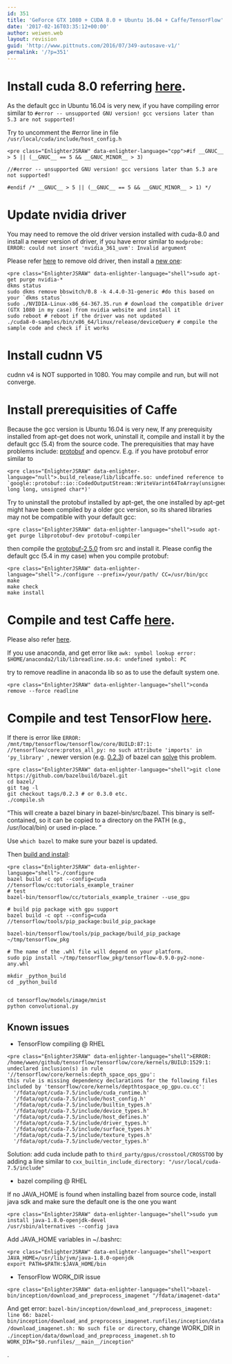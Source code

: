 ```yaml
---
id: 351
title: 'GeForce GTX 1080 + CUDA 8.0 + Ubuntu 16.04 + Caffe/TensorFlow'
date: '2017-02-16T03:35:12+00:00'
author: weiwen.web
layout: revision
guid: 'http://www.pittnuts.com/2016/07/349-autosave-v1/'
permalink: '/?p=351'
---
```


# Install cuda 8.0 referring [here](http://docs.nvidia.com/cuda/cuda-getting-started-guide-for-linux/#axzz4FHQEeR00).

As the default gcc in Ubuntu 16.04 is very new, if you have compiling error similar to `#error -- unsupported GNU version! gcc versions later than 5.3 are not supported!`

Try to uncomment the #error line in file `/usr/local/cuda/include/host_config.h`

```
<pre class="EnlighterJSRAW" data-enlighter-language="cpp">#if __GNUC__ > 5 || (__GNUC__ == 5 && __GNUC_MINOR__ > 3)

//#error -- unsupported GNU version! gcc versions later than 5.3 are not supported!

#endif /* __GNUC__ > 5 || (__GNUC__ == 5 && __GNUC_MINOR__ > 1) */
```

# Update nvidia driver

You may need to remove the old driver version installed with cuda-8.0 and install a newer version of driver, if you have error similar to `modprobe: ERROR: could not insert 'nvidia_361_uvm': Invalid argument`

Please refer [here](https://codeyarns.com/2013/02/07/how-to-fix-nvidia-driver-failure-on-ubuntu/) to remove old driver, then install a [new one](http://www.nvidia.com/Download/index.aspx?lang=en-us):

```
<pre class="EnlighterJSRAW" data-enlighter-language="shell">sudo apt-get purge nvidia-*
dkms status
sudo dkms remove bbswitch/0.8 -k 4.4.0-31-generic #do this based on your `dkms status`
sudo ./NVIDIA-Linux-x86_64-367.35.run # download the compatible driver (GTX 1080 in my case) from nvidia website and install it
sudo reboot # reboot if the driver was not updated
./cuda8-0-samples/bin/x86_64/linux/release/deviceQuery # compile the sample code and check if it works
```

# Install cudnn V5

cudnn v4 is NOT supported in 1080. You may compile and run, but will not converge.

# Install prerequisities of Caffe

Because the gcc version is Ubuntu 16.04 is very new, If any prerequisity installed from apt-get does not work, uninstall it, compile and install it by the default gcc (5.4) from the source code. The prerequisities that may have problems include: [protobuf](https://github.com/BVLC/caffe/issues/3046) and opencv. E.g. if you have protobuf error similar to

```
<pre class="EnlighterJSRAW" data-enlighter-language="null">.build_release/lib/libcaffe.so: undefined reference to `google::protobuf::io::CodedOutputStream::WriteVarint64ToArray(unsigned long long, unsigned char*)'
```

Try to uninstall the protobuf installed by apt-get, the one installed by apt-get might have been compiled by a older gcc version, so its shared libraries may not be compatible with your default gcc:

```
<pre class="EnlighterJSRAW" data-enlighter-language="shell">sudo apt-get purge libprotobuf-dev protobuf-compiler
```

then compile the [protobuf-2.5.0](https://github.com/google/protobuf/tree/v2.5.0) from src and install it. Please config the default gcc (5.4 in my case) when you compile protobuf:

```
<pre class="EnlighterJSRAW" data-enlighter-language="shell">./configure --prefix=/your/path/ CC=/usr/bin/gcc
make
make check
make install
```

#  Compile and test Caffe [here](http://caffe.berkeleyvision.org/installation.html).

Please also refer [here](https://github.com/BVLC/caffe/wiki/Ubuntu-16.04-or-15.10-Installation-Guide).

If you use anaconda, and get error like `awk: symbol lookup error: $HOME/anaconda2/lib/libreadline.so.6: undefined symbol: PC`

try to remove readline in anaconda lib so as to use the default system one.

```
<pre class="EnlighterJSRAW" data-enlighter-language="shell">conda remove --force readline
```

# Compile and test TensorFlow [here](https://www.tensorflow.org/versions/master/get_started/os_setup.html#installing-from-sources).

If there is error like `ERROR: /mnt/tmp/tensorflow/tensorflow/core/BUILD:87:1: //tensorflow/core:protos_all_py: no such attribute 'imports' in 'py_library' `, newer version (e.g. [0.2.3](https://github.com/bazelbuild/bazel/tree/0.2.3)) of bazel can [solve](https://github.com/tensorflow/tensorflow/issues/1452) this problem.

```
<pre class="EnlighterJSRAW" data-enlighter-language="shell">git clone https://github.com/bazelbuild/bazel.git
cd bazel/
git tag -l
git checkout tags/0.2.3 # or 0.3.0 etc.
./compile.sh
```

“This will create a bazel binary in bazel-bin/src/bazel. This binary is self-contained, so it can be copied to a directory on the PATH (e.g., /usr/local/bin) or used in-place. ”

Use `which bazel` to make sure your bazel is updated.

Then [build and install](https://github.com/tensorflow/tensorflow/blob/master/tensorflow/g3doc/get_started/os_setup.md#installing-from-sources):

```
<pre class="EnlighterJSRAW" data-enlighter-language="shell">./configure
bazel build -c opt --config=cuda //tensorflow/cc:tutorials_example_trainer
# test
bazel-bin/tensorflow/cc/tutorials_example_trainer --use_gpu

# build pip package with gpu support
bazel build -c opt --config=cuda //tensorflow/tools/pip_package:build_pip_package

bazel-bin/tensorflow/tools/pip_package/build_pip_package ~/tmp/tensorflow_pkg

# The name of the .whl file will depend on your platform.
sudo pip install ~/tmp/tensorflow_pkg/tensorflow-0.9.0-py2-none-any.whl

mkdir _python_build
cd _python_build


cd tensorflow/models/image/mnist
python convolutional.py
```

## Known issues

- TensorFlow compiling @ RHEL

```
<pre class="EnlighterJSRAW" data-enlighter-language="shell">ERROR: /home/wwen/github/tensorflow/tensorflow/core/kernels/BUILD:1529:1: undeclared inclusion(s) in rule '//tensorflow/core/kernels:depth_space_ops_gpu':
this rule is missing dependency declarations for the following files included by 'tensorflow/core/kernels/depthtospace_op_gpu.cu.cc':
  '/fdata/opt/cuda-7.5/include/cuda_runtime.h'
  '/fdata/opt/cuda-7.5/include/host_config.h'
  '/fdata/opt/cuda-7.5/include/builtin_types.h'
  '/fdata/opt/cuda-7.5/include/device_types.h'
  '/fdata/opt/cuda-7.5/include/host_defines.h'
  '/fdata/opt/cuda-7.5/include/driver_types.h'
  '/fdata/opt/cuda-7.5/include/surface_types.h'
  '/fdata/opt/cuda-7.5/include/texture_types.h'
  '/fdata/opt/cuda-7.5/include/vector_types.h'
```

Solution: add cuda include path to `third_party/gpus/crosstool/CROSSTOO` by adding a line similar to `cxx_builtin_include_directory: "/usr/local/cuda-7.5/include"`

- bazel compiling @ RHEL

If no JAVA\_HOME is found when installing bazel from source code, install java sdk and make sure the default one is the one you want

```
<pre class="EnlighterJSRAW" data-enlighter-language="shell">sudo yum install java-1.8.0-openjdk-devel
/usr/sbin/alternatives --config java
```

Add JAVA\_HOME variables in ~/.bashrc:

```
<pre class="EnlighterJSRAW" data-enlighter-language="shell">export JAVA_HOME=/usr/lib/jvm/java-1.8.0-openjdk
export PATH=$PATH:$JAVA_HOME/bin
```

- TensorFlow WORK\_DIR issue

```
<pre class="EnlighterJSRAW" data-enlighter-language="shell">bazel-bin/inception/download_and_preprocess_imagenet "/fdata/imagenet-data"
```

And get error: `bazel-bin/inception/download_and_preprocess_imagenet: line 66: bazel-bin/inception/download_and_preprocess_imagenet.runfiles/inception/data/download_imagenet.sh: No such file or directory`, change WORK\_DIR in `./inception/data/download_and_preprocess_imagenet.sh` to `WORK_DIR="$0.runfiles/__main__/inception"`

.